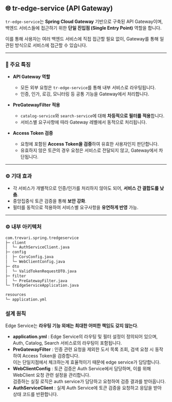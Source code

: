 ## 🌐 tr-edge-service (API Gateway)

`tr-edge-service`는 **Spring Cloud Gateway** 기반으로 구축된 API Gateway이며,  
백엔드 서비스들에 접근하기 위한 **단일 진입점 (Single Entry Point)** 역할을 합니다.  

이를 통해 사용자는 여러 백엔드 서비스에 직접 접근할 필요 없이, Gateway를 통해 일관된 방식으로 서비스에 접근할 수 있습니다.

---

### 🔑 주요 특징

- **API Gateway 역할**
  - 모든 외부 요청은 `tr-edge-service`를 통해 내부 서비스로 라우팅됩니다.
  - 인증, 인가, 로깅, 모니터링 등 공통 기능을 Gateway에서 처리합니다.

- **PreGatewayFilter 적용**
  - `catalog-service`와 `search-service`에 대해 **차등적으로 필터를 적용**합니다.
  - 서비스별 요구사항에 따라 Gateway 레벨에서 동적으로 처리됩니다.

- **Access Token 검증**
  - 요청에 포함된 **Access Token을 검증**하여 유효한 사용자인지 판단합니다.
  - 유효하지 않은 토큰의 경우 요청은 서비스로 전달되지 않고, Gateway에서 차단됩니다.

---

### ⚙️ 기대 효과

- 각 서비스가 개별적으로 인증/인가를 처리하지 않아도 되어, **서비스 간 결합도를 낮춤**.  
- 중앙집중식 토큰 검증을 통해 **보안 강화**.  
- 필터를 동적으로 적용하여 서비스별 요구사항을 **유연하게 반영** 가능.

---

### ⚙️ 내부 아키텍처

```bash
com.trevari.spring.tredgeservice
├─ client
│  └─ AuthServiceClient.java
├─ config
│  ├─ CorsConfig.java
│  └─ WebClientConfig.java
├─ dto
│  └─ ValidTokenRequestDTO.java
├─ filter
│  └─ PreGatewayFilter.java
└─ TrEdgeServiceApplication.java

resources
└─ application.yml
```
### 설계 원칙  
Edge Service는 **라우팅 기능 외에는 최대한 어떠한 책임도 갖지 않는다**.  
- **application.yml** : Edge Service의 라우팅 및 필터 설정이 정의되어 있으며, Auth, Catalog, Search 서비스로의 라우팅이 포함됩니다.  
- **PreGatewayFilter** : 인증 관련 요청을 제외한 도서 목록 조회, 검색 요청 시 동작하여 Access Token을 검증합니다.  
  이는 단일지점에서 체크하는게 효율적이기 때문에 edge service가 담당합니다.  
- **WebClientConfig** : 토큰 검증은 Auth Service에서 담당하며, 이를 위해 WebClient 요청 관련 설정을 관리합니다.  
  검증하는 실질 로직은 auth service가 담당하고 요청하여 검증 결과를 받아옵니다. 
- **AuthServiceClient** : 실제 Auth Service에 토큰 검증을 요청하고 응답을 받아 상태 코드를 반환합니다. 
